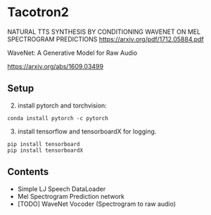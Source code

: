 # Tacotron2
NATURAL TTS SYNTHESIS BY CONDITIONING WAVENET ON MEL SPECTROGRAM
PREDICTIONS
https://arxiv.org/pdf/1712.05884.pdf

WaveNet: A Generative Model for Raw Audio

https://arxiv.org/abs/1609.03499

## Setup

2. install pytorch and torchvision:
```
conda install pytorch -c pytorch
```

3. install tensorflow and tensorboardX for logging.
```
pip install tensorboard
pip install tensorboardX
```

## Contents
- Simple LJ Speech DataLoader
- Mel Spectrogram Prediction network
- [TODO] WaveNet Vocoder (Spectrogram to raw audio)
